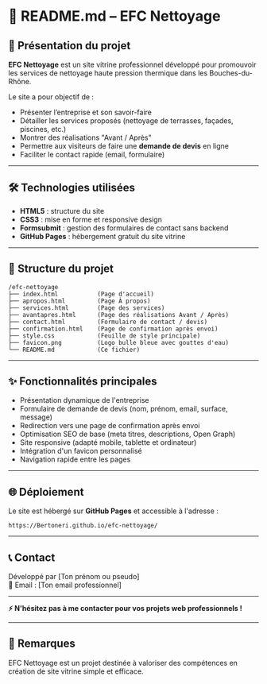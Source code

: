 # 📄 README.md – EFC Nettoyage

## 🚀 Présentation du projet

**EFC Nettoyage** est un site vitrine professionnel développé pour promouvoir les services de nettoyage haute pression thermique dans les Bouches-du-Rhône.

Le site a pour objectif de :
- Présenter l’entreprise et son savoir-faire
- Détailler les services proposés (nettoyage de terrasses, façades, piscines, etc.)
- Montrer des réalisations "Avant / Après"
- Permettre aux visiteurs de faire une **demande de devis** en ligne
- Faciliter le contact rapide (email, formulaire)

---

## 🛠️ Technologies utilisées

- **HTML5** : structure du site
- **CSS3** : mise en forme et responsive design
- **Formsubmit** : gestion des formulaires de contact sans backend
- **GitHub Pages** : hébergement gratuit du site vitrine

---

## 📁 Structure du projet

```
/efc-nettoyage
├── index.html           (Page d'accueil)
├── apropos.html         (Page À propos)
├── services.html        (Page des services)
├── avantapres.html      (Page des réalisations Avant / Après)
├── contact.html         (Formulaire de contact / devis)
├── confirmation.html    (Page de confirmation après envoi)
├── style.css            (Feuille de style principale)
├── favicon.png          (Logo bulle bleue avec gouttes d'eau)
└── README.md            (Ce fichier)
```

---

## ✨ Fonctionnalités principales

- Présentation dynamique de l'entreprise
- Formulaire de demande de devis (nom, prénom, email, surface, message)
- Redirection vers une page de confirmation après envoi
- Optimisation SEO de base (meta titres, descriptions, Open Graph)
- Site responsive (adapté mobile, tablette et ordinateur)
- Intégration d'un favicon personnalisé
- Navigation rapide entre les pages

---

## 🌐 Déploiement

Le site est hébergé sur **GitHub Pages** et accessible à l'adresse :

```
https://Bertoneri.github.io/efc-nettoyage/
```

---

## 📞 Contact

Développé par [Ton prénom ou pseudo]  
📧 Email : [Ton email professionnel]

---

**⚡ N'hésitez pas à me contacter pour vos projets web professionnels !**

---

## 🧹 Remarques

EFC Nettoyage est un projet destinée à valoriser des compétences en création de site vitrine simple et efficace.
